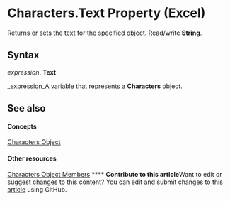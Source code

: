 
# Characters.Text Property (Excel)

Returns or sets the text for the specified object. Read/write  **String**.


## Syntax

 _expression_. **Text**

 _expression_A variable that represents a  **Characters** object.


## See also


#### Concepts


 [Characters Object](128c9ee4-8ba3-6d22-ad0f-9f20be1e24af.md)
#### Other resources


 [Characters Object Members](5172cea2-c939-9bbe-d751-304d4aafd9cf.md)
****   **Contribute to this article**Want to edit or suggest changes to this content? You can edit and submit changes to  [this article](https://github.com/jhershey00/VBA_Excel_Test/OpenXMLCon/articles/bf4461d6-5c22-5c36-cd61-ff0f0493a5e3.md) using GitHub.

